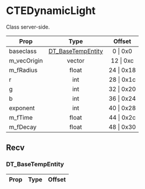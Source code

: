 # CTEDynamicLight
Class server-side.

|Prop|Type|Offset|
|---|:-:|:-:|
|baseclass|[DT_BaseTempEntity](#DT_BaseTempEntity)|0 \| 0x0|
|m_vecOrigin|vector|12 \| 0xc|
|m_fRadius|float|24 \| 0x18|
|r|int|28 \| 0x1c|
|g|int|32 \| 0x20|
|b|int|36 \| 0x24|
|exponent|int|40 \| 0x28|
|m_fTime|float|44 \| 0x2c|
|m_fDecay|float|48 \| 0x30|

## Recv

### DT_BaseTempEntity

|Prop|Type|Offset|
|---|:-:|:-:|
